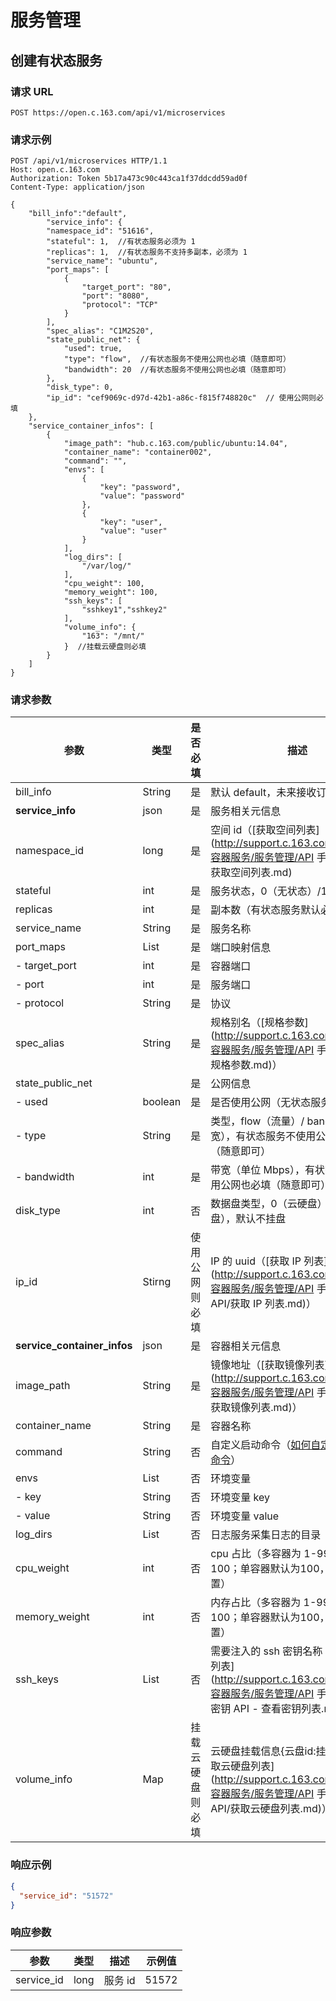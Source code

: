 # 服务管理

## 创建有状态服务

### 请求 URL

`POST https://open.c.163.com/api/v1/microservices`

### 请求示例

```http
POST /api/v1/microservices HTTP/1.1
Host: open.c.163.com
Authorization: Token 5b17a473c90c443ca1f37ddcdd59ad0f
Content-Type: application/json

{
    "bill_info":"default",
        "service_info": {
        "namespace_id": "51616",
        "stateful": 1,  //有状态服务必须为 1 
        "replicas": 1,  //有状态服务不支持多副本，必须为 1
        "service_name": "ubuntu",
        "port_maps": [
            {
                "target_port": "80",
                "port": "8080",
                "protocol": "TCP"
            }
        ],
        "spec_alias": "C1M2S20",
        "state_public_net": {
            "used": true,
            "type": "flow",  //有状态服务不使用公网也必填（随意即可）
            "bandwidth": 20  //有状态服务不使用公网也必填（随意即可）
        },
        "disk_type": 0,
        "ip_id": "cef9069c-d97d-42b1-a86c-f815f748820c"  // 使用公网则必填
    },
    "service_container_infos": [
        {
            "image_path": "hub.c.163.com/public/ubuntu:14.04",
            "container_name": "container002",
            "command": "",
            "envs": [
                {
                    "key": "password",
                    "value": "password"
                },
                {
                    "key": "user",
                    "value": "user"
                }
            ],
            "log_dirs": [
                "/var/log/"
            ],
            "cpu_weight": 100,
            "memory_weight": 100,
            "ssh_keys": [
                "sshkey1","sshkey2"
            ],
            "volume_info": {
                "163": "/mnt/"
            }  //挂载云硬盘则必填
        }
    ]
}
```

### 请求参数

|             参数            |   类型  |    是否必填    |                                                                      描述                                                                      |                示例值                |
|-----------------------------|---------|----------------|------------------------------------------------------------------------------------------------------------------------------------------------|--------------------------------------|
| bill_info                   | String  | 是             | 默认 default，未来接收订单号                                                                                                                   | default                              |
| **service_info**            | json    | 是             | 服务相关元信息                                                                                                                                 | 详见示例                             |
| namespace_id                | long    | 是             | 空间 id（[获取空间列表](http://support.c.163.com/md.html#!容器服务/服务管理/API 手册/服务 API/获取空间列表.md)                                 | 51616                                |
| stateful                    | int     | 是             | 服务状态，0（无状态）/1（有状态）                                                                                                              | 1                                    |
| replicas                    | int     | 是             | 副本数（有状态服务默认必须为 1）                                                                                                               | 1                                    |
| service_name                | String  | 是             | 服务名称                                                                                                                                       | ubuntu                               |
| port_maps                   | List    | 是             | 端口映射信息                                                                                                                                   | 详见示例                             |
| - target_port               | int     | 是             | 容器端口                                                                                                                                       | 80                                   |
| - port                      | int     | 是             | 服务端口                                                                                                                                       | 8080                                 |
| - protocol                  | String  | 是             | 协议                                                                                                                                           | TCP                                  |
| spec_alias                  | String  | 是             | 规格别名（[规格参数](http://support.c.163.com/md.html#!容器服务/服务管理/API 手册/服务 API/规格参数.md)）                                      | C1M2S20                              |
| state_public_net            |         | 是             | 公网信息                                                                                                                                       | 详见示例                             |
| - used                      | boolean | 是             | 是否使用公网（无状态服务为 false）                                                                                                             | true                                 |
| - type                      | String  | 是             | 类型，flow（流量）/ bandwidth（带宽），有状态服务不使用公网也必填（随意即可）                                                                  | flow                                 |
| - bandwidth                 | int     | 是             | 带宽（单位 Mbps），有状态服务不使用公网也必填（随意即可）                                                                                      | 20                                   |
| disk_type                   | int     | 否             | 数据盘类型，0（云硬盘）/2（不挂盘），默认不挂盘                                                                                                | 0                                    |
| ip_id                       | Stirng  | 使用公网则必填 | IP 的 uuid（[获取 IP 列表](http://support.c.163.com/md.html#!容器服务/服务管理/API 手册/IP管理 API/获取 IP 列表.md)）                          | cef9069c-d97d-42b1-a86c-f815f748820c |
| **service_container_infos** | json    | 是             | 容器相关元信息                                                                                                                                 | 详见示例                             |
| image_path                  | String  | 是             | 镜像地址（[获取镜像列表](http://support.c.163.com/md.html#!容器服务/服务管理/API 手册/服务 API/获取镜像列表.md)）                              | hub.c.163.com/public/ubuntu:14.04    |
| container_name              | String  | 是             | 容器名称                                                                                                                                       | container002                         |
| command                     | String  | 否             | 自定义启动命令（[如何自定义服务启动命令](http://support.c.163.com/md.html#!容器服务/服务管理/使用指南/如何自定义服务启动命令.md)）             |                                      |
| envs                        | List    | 否             | 环境变量                                                                                                                                       |                                      |
| - key                       | String  | 否             | 环境变量 key                                                                                                                                   | password                             |
| - value                     | String  | 否             | 环境变量 value                                                                                                                                 | password                             |
| log_dirs                    | List    | 否             | 日志服务采集日志的目录                                                                                                                         | ["/var/log/"]                        |
| cpu_weight                  | int     | 否             | cpu 占比（多容器为 1-99，总和为100；单容器默认为100，可以不设置）                                                                              | 100                                  |
| memory_weight               | int     | 否             | 内存占比（多容器为 1-99，总和为100；单容器默认为100，可以不设置）                                                                              | 100                                  |
| ssh_keys                    | List    | 否             | 需要注入的 ssh 密钥名称（[获取密钥列表](http://support.c.163.com/md.html#!容器服务/服务管理/API 手册/密钥 API/密钥 API - 查看密钥列表.md)）    | ["sshkey1","sshkey2"]                |
| volume_info                 | Map     | 挂载云硬盘则必填         | 云硬盘挂载信息{云盘id:挂载路径}（[获取云硬盘列表](http://support.c.163.com/md.html#!容器服务/服务管理/API 手册/云硬盘 API/获取云硬盘列表.md)） | {"163": "/mnt/"}                     |


### 响应示例

```json
{
  "service_id": "51572"
}
```

### 响应参数

|    参数    | 类型 |   描述  | 示例值 |
|------------|------|---------|--------|
| service_id | long | 服务 id |  51572 |




